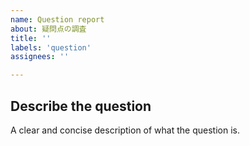 ```yaml
---
name: Question report
about: 疑問点の調査
title: ''
labels: 'question'
assignees: ''

---
```


## Describe the question
A clear and concise description of what the question is.